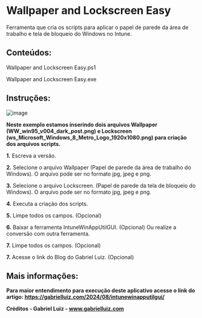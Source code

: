 # Wallpaper and Lockscreen Easy
Ferramenta que cria os scripts para aplicar o papel de parede da área de trabalho e tela de bloqueio do Windows no Intune.


## **Conteúdos:**

Wallpaper and Lockscreen Easy.ps1

Wallpaper and Lockscreen Easy.exe


## **Instruções:**

![image](https://github.com/user-attachments/assets/b095e9cb-9be8-48e7-895c-6f845ec9e8e4)



**Neste exemplo estamos inserindo dois arquivos Wallpaper (WW_win95_v004_dark_post.png) e Lockscreen (ws_Microsoft_Windows_8_Metro_Logo_1920x1080.png) para criação dos arquivos scripts.**

 
 **1.** Escreva a versão.

 **2.**  Selecione o arquivo Wallpaper (Papel de parede da área de trabalho do Windows). O arquivo pode ser no formato jpg, jpeg e png.

 **3.** Selecione o arquivo Lockscreen. (Papel de parede da tela de bloqueio do Windows). O arquivo pode ser no formato jpg, jpeg e png.

 **4.** Executa a criação dos scripts.

 **5.** Limpe todos os campos. (Opcional)

 **6.** Baixar a ferramenta IntuneWinAppUtilGUI. (Opcional) Ou realize a conversão com outra ferramenta.

 **7.** Limpe todos os campos. (Opcional)
 
 **7.** Acesse o link do Blog do Gabriel Luiz. (Opcional)

   
## **Mais informações:**

**Para maior entendimento para execução deste aplicativo acesse o link do artigo: https://gabrielluiz.com/2024/08/intunewinapputilgui/**

**Créditos - Gabriel Luiz - www.gabrielluiz.com**
